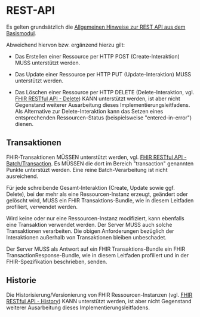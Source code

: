 # REST-API

Es gelten grundsätzlich die [Allgemeinen Hinweise zur REST API aus dem Basismodul](https://simplifier.net/guide/isik-basis-v4/markdown-UebergreifendeFestlegungen-UebergreifendeFestlegungen-Rest?version=current).

Abweichend hiervon bzw. ergänzend hierzu gilt:

* Das Erstellen einer Ressource per HTTP POST (Create-Interaktion) MUSS unterstützt werden.

* Das Update einer Ressource per HTTP PUT (Update-Interaktion) MUSS unterstützt werden.

* Das Löschen einer Ressource per HTTP DELETE (Delete-Interaktion, vgl. [FHIR RESTful API - Delete](https://www.hl7.org/fhir/R4/http.html#delete)) KANN unterstützt werden, ist aber nicht Gegenstand weiterer Ausarbeitung dieses Implementierungsleitfadens. Als Alternative zur Delete-Interaktion kann das Setzen eines entsprechenden Ressourcen-Status (beispielsweise "entered-in-error") dienen.

## Transaktionen

FHIR-Transaktionen MÜSSEN unterstützt werden, vgl. [FHIR RESTful API - Batch/Transaction](https://www.hl7.org/fhir/R4/http.html#transaction). Es MÜSSEN die dort im Bereich "transaction" genannten Punkte unterstüzt werden. Eine reine Batch-Verarbeitung ist nicht ausreichend.

Für jede schreibende Gesamt-Interaktion (Create, Update sowie ggf. Delete), bei der mehr als eine Ressourcen-Instanz erzeugt, geändert oder gelöscht wird, MUSS ein FHIR Transaktions-Bundle, wie in diesem Leitfaden profiliert, verwendet werden.

Wird keine oder nur eine Ressourcen-Instanz modifiziert, kann ebenfalls eine Transaktion verwendet werden. Der Server MUSS auch solche Transaktionen verarbeiten. Die obigen Anforderungen bezüglich der Interaktionen außerhalb von Transaktionen bleiben unbeschadet.

Der Server MUSS als Antwort auf ein FHIR Transaktions-Bundle ein FHIR TransactionResponse-Bundle, wie in diesem Leitfaden profiliert und in der FHIR-Spezifikation beschrieben, senden.

## Historie

Die Historisierung/Versionierung von FHIR Ressourcen-Instanzen (vgl. [FHIR RESTful API - History](https://www.hl7.org/fhir/R4/http.html#history)) KANN unterstützt werden, ist aber nicht Gegenstand weiterer Ausarbeitung dieses Implementierungsleitfadens.
